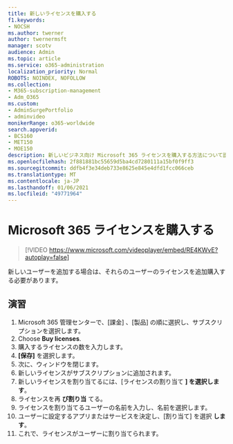 ```yaml
---
title: 新しいライセンスを購入する
f1.keywords:
- NOCSH
ms.author: twerner
author: twernermsft
manager: scotv
audience: Admin
ms.topic: article
ms.service: o365-administration
localization_priority: Normal
ROBOTS: NOINDEX, NOFOLLOW
ms.collection:
- M365-subscription-management
- Adm_O365
ms.custom:
- AdminSurgePortfolio
- adminvideo
monikerRange: o365-worldwide
search.appverid:
- BCS160
- MET150
- MOE150
description: 新しいビジネス向け Microsoft 365 ライセンスを購入する方法について説明します。
ms.openlocfilehash: 2f881881bc55659d5ba4cd7280111a15bf0f9ff3
ms.sourcegitcommit: ddfb4f3e34deb733e8625e845e4dfd1fcc066ceb
ms.translationtype: MT
ms.contentlocale: ja-JP
ms.lasthandoff: 01/06/2021
ms.locfileid: "49771964"
---
```

# <a name="buy-microsoft-365-licenses"></a>Microsoft 365 ライセンスを購入する

> [!VIDEO https://www.microsoft.com/videoplayer/embed/RE4KWvE?autoplay=false]

新しいユーザーを追加する場合は、それらのユーザーのライセンスを追加購入する必要があります。

## <a name="try-it"></a>演習

1. Microsoft 365 管理センターで、[課金] 、[製品] の順に選択し、サブスクリプションを選択します。
1. Choose **Buy licenses**.
1. 購入するライセンスの数を入力します。
1. **[保存]** を選択します。
1. 次に、ウィンドウを閉じます。
1. 新しいライセンスがサブスクリプションに追加されます。
1. 新しいライセンスを割り当てるには、[ライセンスの割り当て **] を選択します**。
1. ライセンスを再 **び割り当** てる。
1. ライセンスを割り当てるユーザーの名前を入力し、名前を選択します。
1. ユーザーに設定するアプリまたはサービスを決定し、[割り当て] を選択 **します**。
1. これで、ライセンスがユーザーに割り当てられます。